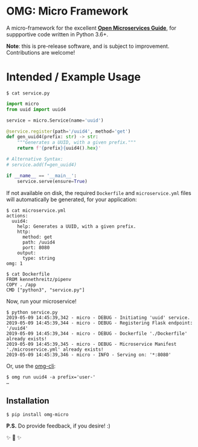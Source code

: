 # OMG: Micro Framework

A micro-framework for the excellent **[Open Microservices Guide](https://microservices.guide/)**, for suppportive code written in Python 3.6+.

**Note**: this is pre-release software, and is subject to improvement. Contributions are welcome!

# Intended / Example Usage

```shell
$ cat service.py
```
```python
import micro
from uuid import uuid4

service = micro.Service(name='uuid')

@service.register(path='/uuid4', method='get')
def gen_uuid4(prefix: str) -> str:
    """Generates a UUID, with a given prefix."""
    return f'{prefix}{uuid4().hex}'

# Alternative Syntax:
# service.add(f=gen_uuid4)

if __name__ == '__main__':
    service.serve(ensure=True)
```

If not available on disk, the required `Dockerfile` and `microservice.yml` files will automatically be generated, for your application:

```shell
$ cat microservice.yml
actions:
  uuid4:
    help: Generates a UUID, with a given prefix.
    http:
      method: get
      path: /uuid4
      port: 8080
    output:
      type: string
omg: 1
```

```shell
$ cat Dockerfile
FROM kennethreitz/pipenv
COPY . /app
CMD ["python3", "service.py"]
```

Now, run your microservice!

```shell
$ python service.py
2019-05-09 14:45:39,342 - micro - DEBUG - Initiating 'uuid' service.
2019-05-09 14:45:39,344 - micro - DEBUG - Registering Flask endpoint: '/uuid4'
2019-05-09 14:45:39,344 - micro - DEBUG - Dockerfile './Dockerfile' already exists!
2019-05-09 14:45:39,345 - micro - DEBUG - Microservice Manifest './microservice.yml' already exists!
2019-05-09 14:45:39,346 - micro - INFO - Serving on: '*:8080'
```

Or, use the [omg-cli](https://github.com/microservices/omg-cli):

```shell
$ omg run uuid4 -a prefix='user-'
…
```

## Installation

```shell
$ pip install omg-micro
```

**P.S.** Do provide feedback, if you desire! :)

✨ 🍰 ✨
